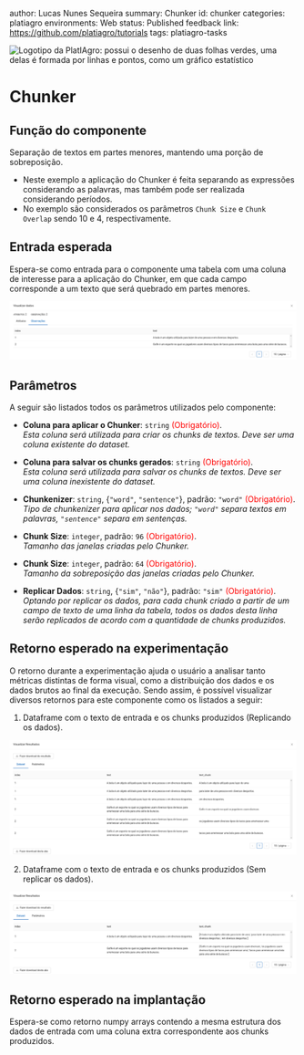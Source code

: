 author: Lucas Nunes Sequeira
summary: Chunker
id: chunker
categories: platiagro
environments: Web
status: Published
feedback link: https://github.com/platiagro/tutorials
tags: platiagro-tasks


![Logotipo da PlatIAgro: possui o desenho de duas folhas verdes, uma delas é formada por linhas e pontos, como um gráfico estatístico](img/logo.png)


# Chunker

## Função do componente

Separação de textos em partes menores, mantendo uma porção de sobreposição.

* Neste exemplo a aplicação do Chunker é feita separando as expressões considerando as palavras, mas também pode ser realizada considerando períodos.
* No exemplo são considerados os parâmetros `Chunk Size` e `Chunk Overlap` sendo 10 e 4, respectivamente.

## Entrada esperada

Espera-se como entrada para o componente uma tabela com uma coluna de interesse para a aplicação do Chunker, em que cada campo corresponde a um texto que será quebrado em partes menores.

<img src="img/chunker/input_dataset.png" width="800">

## Parâmetros

A seguir são listados todos os parâmetros utilizados pelo componente:

- **Coluna para aplicar o Chunker**: `string` <span style="color:red">(Obrigatório)</span>.<br>
<em>Esta coluna será utilizada para criar os chunks de textos. Deve ser uma coluna existente do dataset.</em>

- **Coluna para salvar os chunks gerados**: `string` <span style="color:red">(Obrigatório)</span>.<br>
<em>Esta coluna será utilizada para salvar os chunks de textos. Deve ser uma coluna inexistente do dataset.</em>

- **Chunkenizer**: `string`, {`"word"`, `"sentence"`}, padrão: `"word"` <span style="color:red">(Obrigatório)</span>.<br>
<em>Tipo de chunkenizer para aplicar nos dados; `"word"` separa textos em palavras, `"sentence"` separa em sentenças.</em>

- **Chunk Size**: `integer`, padrão: `96` <span style="color:red">(Obrigatório)</span>.<br>
<em>Tamanho das janelas criadas pelo Chunker.</em>

- **Chunk Size**: `integer`, padrão: `64` <span style="color:red">(Obrigatório)</span>.<br>
<em>Tamanho da sobreposição das janelas criadas pelo Chunker.</em>

- **Replicar Dados**: `string`, {`"sim"`, `"não"`}, padrão: `"sim"` <span style="color:red">(Obrigatório)</span>.<br>
<em>Optando por replicar os dados, para cada chunk criado a partir de um campo de texto de uma linha da tabela, todos os dados desta linha serão replicados de acordo com a quantidade de chunks produzidos.</em>

## Retorno esperado na experimentação

O retorno durante a experimentação ajuda o usuário a analisar tanto métricas distintas de forma visual, como a distribuição dos dados e os dados brutos ao final da execução. Sendo assim, é possível visualizar diversos retornos para este componente como os listados a seguir:

1. Dataframe com o texto de entrada e os chunks produzidos (Replicando os dados).

<img src="img/chunker/output_dataset_1.png" width="800">

2. Dataframe com o texto de entrada e os chunks produzidos (Sem replicar os dados).

<img src="img/chunker/output_dataset_2.png" width="800">

## Retorno esperado na implantação

Espera-se como retorno numpy arrays contendo a mesma estrutura dos dados de entrada com uma coluna extra correspondente aos chunks produzidos.